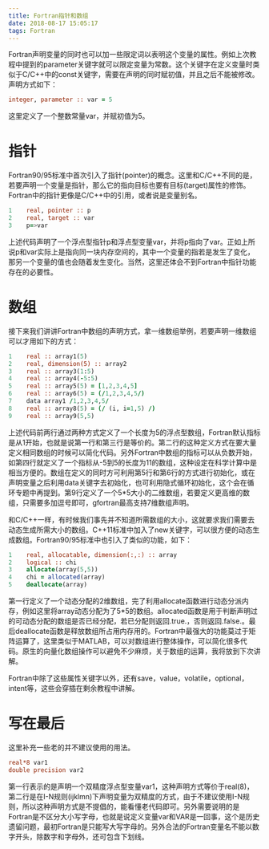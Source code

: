 ```yaml
---
title: Fortran指针和数组
date: 2018-08-17 15:05:17
tags: Fortran
---
```


Fortran声明变量的同时也可以加一些限定词以表明这个变量的属性。例如上次教程中提到的parameter关键字就可以限定变量为常数。这个关键字在定义变量时类似于C/C++中的const关键字，需要在声明的同时赋初值，并且之后不能被修改。声明方式如下：
```fortran
integer, parameter :: var = 5
```
这里定义了一个整数常量var，并赋初值为5。

# 指针

Fortran90/95标准中首次引入了指针(pointer)的概念。这里和C/C++不同的是，若要声明一个变量是指针，那么它的指向目标也要有目标(target)属性的修饰。Fortran中的指针更像是C/C++中的引用，或者说是变量别名。
```fortran
1    real, pointer :: p
2    real, target :: var
3    p=>var
```

上述代码声明了一个浮点型指针p和浮点型变量var，并将p指向了var。正如上所说p和var实际上是指向同一块内存空间的，其中一个变量的指若是发生了变化，那另一个变量的值也会随着发生变化。当然，这里还体会不到Fortran中指针功能存在的必要性。

# 数组
接下来我们讲讲Fortran中数组的声明方式，拿一维数组举例，若要声明一维数组可以才用如下的方式：
```fortran
1    real :: array1(5)
2    real, dimension(5) :: array2
3    real :: array3(1:5)
4    real :: array4(-5:5)
5    real :: array5(5) = [1,2,3,4,5]
6    real :: array6(5) = (/1,2,3,4,5/)
7    data array1 /1,2,3,4,5/
8    real :: array8(5) = (/ (i, i=1,5) /)
9    real :: array9(5,5)
```

上述代码前两行通过两种方式定义了一个长度为5的浮点型数组，Fortran默认指标是从1开始，也就是说第一行和第三行是等价的。第二行的这种定义方式在要大量定义相同数组的时候可以简化代码。另外Fortran中数组的指标可以从负数开始，如第四行就定义了一个指标从-5到5的长度为11的数组，这种设定在科学计算中是相当方便的。数组在定义的同时方可利用第5行和第6行的方式进行初始化，或在声明变量之后利用data关键字去初始化，也可利用隐式循环初始化，这个会在循环专题中再提到。第9行定义了一个5*5大小的二维数组，若要定义更高维的数组，只需要多加逗号即可，gfortran最高支持7维数组声明。

和C/C++一样，有时候我们事先并不知道所需数组的大小，这就要求我们需要去动态生成所需大小的数组。C++11标准中加入了new关键字，可以很方便的动态生成数组。Fortran90/95标准中也引入了类似的功能，如下：
```fortran
1    real, allocatable, dimension(:,:) :: array
2    logical :: chi
3    allocate(array(5,5))
4    chi = allocated(array)
5    deallocate(array)
```
第一行定义了一个动态分配的2维数组，完了利用allocate函数进行动态分派内存，例如这里将array动态分配为了5*5的数组。allocated函数是用于判断声明过的可动态分配的数组是否已经分配，若已分配则返回.true.，否则返回.false.。最后deallocate函数是释放数组所占用内存用的。Fortran中最强大的功能莫过于矩阵运算了，这里类似于MATLAB，可以对数组进行整体操作，可以简化很多代码。原生的向量化数组操作可以避免不少麻烦，关于数组的运算，我将放到下次讲解。

Fortran中除了这些属性关键字以外，还有save，value，volatile，optional，intent等，这些会穿插在剩余教程中讲解。



# 写在最后

这里补充一些老的并不建议使用的用法。
```fortran
real*8 var1
double precision var2
```
第一行表示的是声明一个双精度浮点型变量var1，这种声明方式等价于real(8)，第二行是在I-N规则(ijklmn)下声明变量为双精度的方式，由于不建议使用I-N规则，所以这种声明方式是不提倡的，能看懂老代码即可。另外需要说明的是Fortran是不区分大小写字母，也就是说定义变量var和VAR是一回事，这个是历史遗留问题，最初Fortran是只能写大写字母的。另外合法的Fortran变量名不能以数字开头，除数字和字母外，还可包含下划线。
